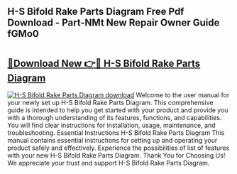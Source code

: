 ## H-S Bifold Rake Parts Diagram Free Pdf Download - Part-NMt New Repair Owner Guide fGMo0

# <h2><a href="http://dfl9h2y.blite.top/?on=H-S+Bifold+Rake+Parts+Diagram">🔗Download New 👉🔴 H-S Bifold Rake Parts Diagram</a></h2>

[![H-S Bifold Rake Parts Diagram download](https://i.imgur.com/lujVjoI.png)](http://dfl9h2y.blite.top/?on=H-S+Bifold+Rake+Parts+Diagram)
Welcome to the user manual for your newly set up H-S Bifold Rake Parts Diagram. This comprehensive guide is intended to help you get started with your product and provide you with a thorough understanding of its features, functions, and capabilities. You will find clear instructions for installation, usage, maintenance, and troubleshooting. Essential Instructions H-S Bifold Rake Parts Diagram This manual contains essential instructions for setting up and operating your product safely and effectively. Experience the possibilities of list of features with your new H-S Bifold Rake Parts Diagram. Thank You for Choosing Us! We appreciate your trust and support H-S Bifold Rake Parts Diagram.
